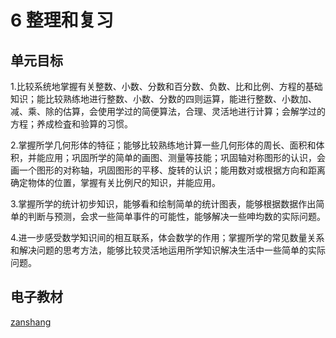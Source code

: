 # 6 整理和复习

## 单元目标

1.比较系统地掌握有关整数、小数、分数和百分数、负数、比和比例、方程的基础知识；能比较熟练地进行整数、小数、分数的四则运算，能进行整数、小数加、减、乘、除的估算，会使用学过的简便算法，合理、灵活地进行计算；会解学过的方程；养成检査和验算的习惯。

2.掌握所学几何形体的特征；能够比较熟练地计算一些几何形体的周长、面积和体积，并能应用；巩固所学的简单的画图、测量等技能；巩固轴对称图形的认识，会画一个图形的对称轴，巩固图形的平移、旋转的认识；能用数对或根据方向和距离确定物体的位置，掌握有关比例尺的知识，并能应用。

3.掌握所学的统计初步知识，能够看和绘制简单的统计图表，能够根据数据作出简单的判断与预测，会求一些简单事件的可能性，能够解决一些呻均数的实际问题。

4.进一步感受数学知识间的相互联系，体会数学的作用；掌握所学的常见数量关系和解决问题的思考方法，能够比较灵活地运用所学知识解决生活中一些简单的实际问题。

## 电子教材

<Epep grade="xxsx6b" :pep="1221001602141" :pages="71" :paged="111" ></Epep>

[zanshang](../res/zanshang.md ':include')